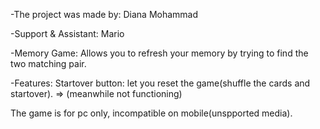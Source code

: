 -The project was made by:
Diana
Mohammad

-Support & Assistant:
Mario

-Memory Game:
Allows you to refresh your memory by trying to find the two matching pair.

-Features:
Startover button: let you reset the game(shuffle the cards and startover). => (meanwhile not functioning)

The game is for pc only, incompatible on mobile(unspported media).
